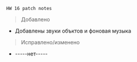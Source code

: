 ```HW 16 patch notes```
> Добавлено
 + Добавлены звуки объктов и фоновая музыка
> Исправлено/изменено
 + -----нет-----